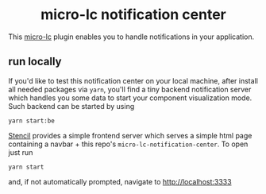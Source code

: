 <div align="center">

# micro-lc notification center

</div>

This [micro-lc][micro-lc] plugin enables you to handle notifications in your application.

[micro-lc]: https://github.com/micro-lc/micro-lc

## run locally

If you'd like to test this notification center on your local machine, after install all needed packages via `yarn`,
you'll find a tiny backend notification server which handles you some data to start your component visualization mode. Such backend can be started by using

```shell
yarn start:be
```

[Stencil](https://stenciljs.com/) provides a simple frontend server which serves a simple html page containing a navbar + this repo's `micro-lc-notification-center`.
To open just run

```shell
yarn start
```

and, if not automatically prompted, navigate to <http://localhost:3333>
